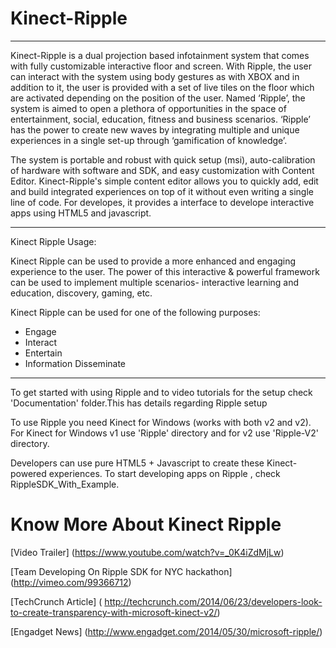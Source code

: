 Kinect-Ripple
=============

*****************************************************************************************************************
Kinect-Ripple is a dual projection based infotainment system that comes with fully customizable interactive floor and screen. With Ripple, the user can interact with the system using body gestures as with XBOX and in addition to it, the user is provided with a set of live tiles on the floor which are activated depending on the position of the user. Named ‘Ripple’, the system is aimed to open a plethora of opportunities in the space of entertainment, social, education, fitness and business scenarios.  ‘Ripple’ has the power to create new waves by integrating multiple and unique experiences in a single set-up through ‘gamification of knowledge’.

The system is portable and robust with quick setup (msi), auto-calibration of hardware with software and SDK, and easy customization with Content Editor. Kinect-Ripple's simple content editor allows you to quickly add, edit and build integrated experiences on top of it without even writing a single line of code. 
For developes, it provides a interface to develope interactive apps using HTML5 and javascript. 

******************************************************************************************************************

Kinect Ripple Usage: 

Kinect Ripple can be used to provide a more enhanced and engaging experience to the user. 
The power of this interactive & powerful framework can be used to implement multiple scenarios- interactive learning and education, discovery, gaming, etc. 

Kinect Ripple can be used for one of the following purposes: 
- Engage 
- Interact 
- Entertain 
- Information Disseminate

*********************************************************************************************************************
To get started with using Ripple and to video tutorials for the setup check 'Documentation' folder.This has details regarding Ripple setup

To use Ripple you need Kinect for Windows (works with both v2 and v2).
For Kinect for Windows v1 use 'Ripple' directory and for v2 use 'Ripple-V2' directory.

Developers can use pure HTML5 + Javascript to create these Kinect-powered experiences. To start developing apps on Ripple , check RippleSDK_With_Example.

Know More About Kinect Ripple
================================

[Video Trailer] (https://www.youtube.com/watch?v=_0K4iZdMjLw)

[Team Developing On Ripple SDK for NYC hackathon]  (http://vimeo.com/99366712)

[TechCrunch Article] ( http://techcrunch.com/2014/06/23/developers-look-to-create-transparency-with-microsoft-kinect-v2/)

[Engadget News] (http://www.engadget.com/2014/05/30/microsoft-ripple/)


